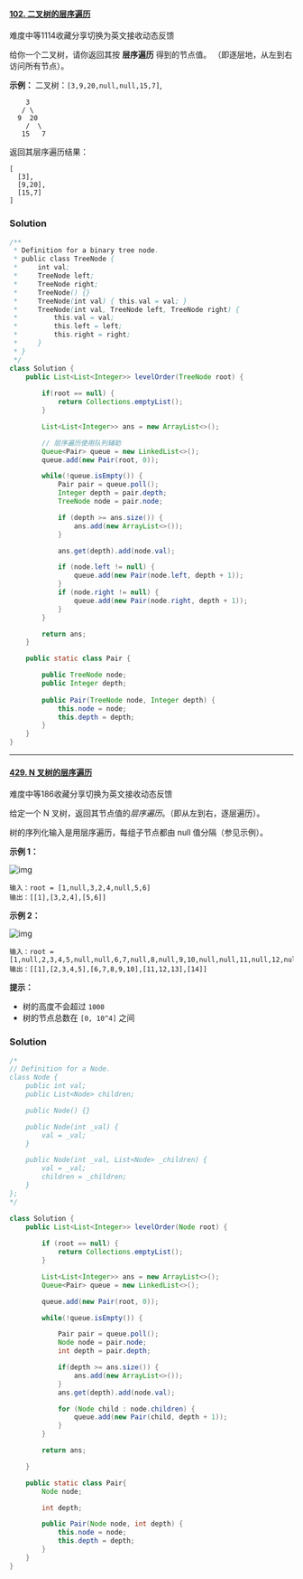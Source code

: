 #### [102. 二叉树的层序遍历](https://leetcode-cn.com/problems/binary-tree-level-order-traversal/)

难度中等1114收藏分享切换为英文接收动态反馈

给你一个二叉树，请你返回其按 **层序遍历** 得到的节点值。 （即逐层地，从左到右访问所有节点）。

 

**示例：**
二叉树：`[3,9,20,null,null,15,7]`,

```
    3
   / \
  9  20
    /  \
   15   7
```

返回其层序遍历结果：

```
[
  [3],
  [9,20],
  [15,7]
]
```



### Solution

```java
/**
 * Definition for a binary tree node.
 * public class TreeNode {
 *     int val;
 *     TreeNode left;
 *     TreeNode right;
 *     TreeNode() {}
 *     TreeNode(int val) { this.val = val; }
 *     TreeNode(int val, TreeNode left, TreeNode right) {
 *         this.val = val;
 *         this.left = left;
 *         this.right = right;
 *     }
 * }
 */
class Solution {
    public List<List<Integer>> levelOrder(TreeNode root) {
        
        if(root == null) {
            return Collections.emptyList();
        }

        List<List<Integer>> ans = new ArrayList<>();

        // 层序遍历使用队列辅助
        Queue<Pair> queue = new LinkedList<>();
        queue.add(new Pair(root, 0));

        while(!queue.isEmpty()) {
            Pair pair = queue.poll();
            Integer depth = pair.depth;
            TreeNode node = pair.node;

            if (depth >= ans.size()) {
                ans.add(new ArrayList<>());
            }

            ans.get(depth).add(node.val);

            if (node.left != null) {
                queue.add(new Pair(node.left, depth + 1));
            }
            if (node.right != null) {
                queue.add(new Pair(node.right, depth + 1));
            }
        }

        return ans;
    }

    public static class Pair {

        public TreeNode node;
        public Integer depth;
        
        public Pair(TreeNode node, Integer depth) {
            this.node = node;
            this.depth = depth;
        }
    }
}
```





<hr/>



#### [429. N 叉树的层序遍历](https://leetcode-cn.com/problems/n-ary-tree-level-order-traversal/)

难度中等186收藏分享切换为英文接收动态反馈

给定一个 N 叉树，返回其节点值的*层序遍历*。（即从左到右，逐层遍历）。

树的序列化输入是用层序遍历，每组子节点都由 null 值分隔（参见示例）。

 

**示例 1：**

![img](https://assets.leetcode.com/uploads/2018/10/12/narytreeexample.png)

```
输入：root = [1,null,3,2,4,null,5,6]
输出：[[1],[3,2,4],[5,6]]
```

**示例 2：**

![img](https://assets.leetcode.com/uploads/2019/11/08/sample_4_964.png)

```
输入：root = [1,null,2,3,4,5,null,null,6,7,null,8,null,9,10,null,null,11,null,12,null,13,null,null,14]
输出：[[1],[2,3,4,5],[6,7,8,9,10],[11,12,13],[14]]
```

 

**提示：**

- 树的高度不会超过 `1000`
- 树的节点总数在 `[0, 10^4]` 之间



### Solution

```java
/*
// Definition for a Node.
class Node {
    public int val;
    public List<Node> children;

    public Node() {}

    public Node(int _val) {
        val = _val;
    }

    public Node(int _val, List<Node> _children) {
        val = _val;
        children = _children;
    }
};
*/

class Solution {
    public List<List<Integer>> levelOrder(Node root) {
        
        if (root == null) {
            return Collections.emptyList();
        }

        List<List<Integer>> ans = new ArrayList<>();
        Queue<Pair> queue = new LinkedList<>();

        queue.add(new Pair(root, 0));

        while(!queue.isEmpty()) {

            Pair pair = queue.poll();
            Node node = pair.node;
            int depth = pair.depth;

            if(depth >= ans.size()) {
                ans.add(new ArrayList<>());
            }
            ans.get(depth).add(node.val);

            for (Node child : node.children) {
                queue.add(new Pair(child, depth + 1));
            }
        }

        return ans;

    }

    public static class Pair{
        Node node;

        int depth;

        public Pair(Node node, int depth) {
            this.node = node;
            this.depth = depth;
        }
    }
}
```


